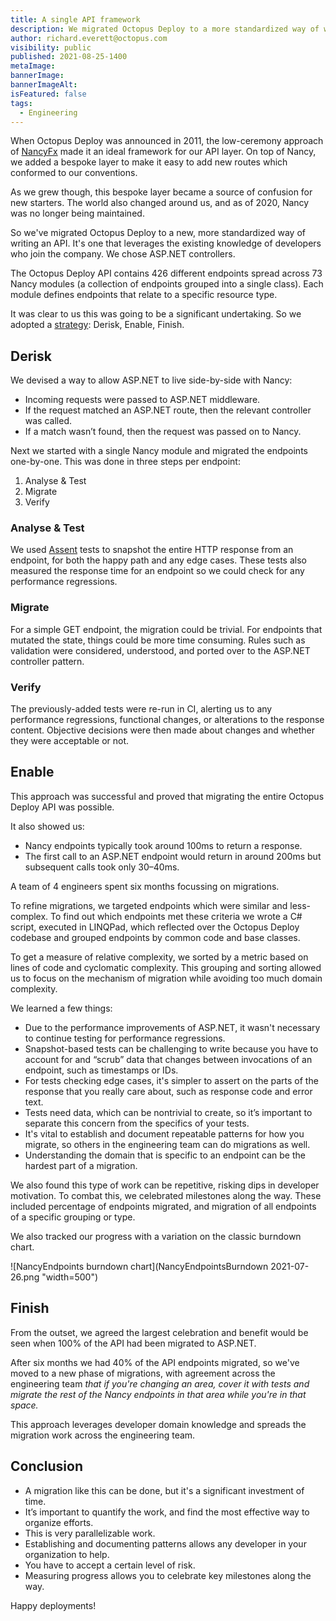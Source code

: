 ```yaml
---
title: A single API framework
description: We migrated Octopus Deploy to a more standardized way of writing an API, using ASP.NET controllers. Learn about our implementation strategy: Derisk, Enable, Finish.
author: richard.everett@octopus.com
visibility: public
published: 2021-08-25-1400
metaImage: 
bannerImage: 
bannerImageAlt:
isFeatured: false
tags:
  - Engineering
---
```


When Octopus Deploy was announced in 2011, the low-ceremony approach of [NancyFx](https://github.com/NancyFx/Nancy) made it an ideal framework for our API layer. On top of Nancy, we added a bespoke layer to make it easy to add new routes which conformed to our conventions.

As we grew though, this bespoke layer became a source of confusion for new starters. The world also changed around us, and as of 2020, Nancy was no longer being maintained. 

So we've migrated Octopus Deploy to a new, more standardized way of writing an API. It's one that leverages the existing knowledge of developers who join the company. We chose ASP.NET controllers.

The Octopus Deploy API contains 426 different endpoints spread across 73 Nancy modules (a collection of endpoints grouped into a single class). Each module defines endpoints that relate to a specific resource type. 

It was clear to us this was going to be a significant undertaking. So we adopted a [strategy](https://lethain.com/migrations/): Derisk, Enable, Finish.

## Derisk

We devised a way to allow ASP.NET to live side-by-side with Nancy:

- Incoming requests were passed to ASP.NET middleware. 
- If the request matched an ASP.NET route, then the relevant controller was called. 
- If a match wasn’t found, then the request was passed on to Nancy.

Next we started with a single Nancy module and migrated the endpoints one-by-one. This was done in three steps per endpoint:

1. Analyse & Test
2. Migrate
3. Verify

### Analyse & Test

We used [Assent](https://github.com/droyad/Assent) tests to snapshot the entire HTTP response from an endpoint, for both the happy path and any edge cases. These tests also measured the response time for an endpoint so we could check for any performance regressions.

### Migrate

For a simple GET endpoint, the migration could be trivial. For endpoints that mutated the state, things could be more time consuming. Rules such as validation were considered, understood, and ported over to the ASP.NET controller pattern.

### Verify

The previously-added tests were re-run in CI, alerting us to any performance regressions, functional changes, or alterations to the response content. Objective decisions were then made about changes and whether they were acceptable or not.

## Enable

This approach was successful and proved that migrating the entire Octopus Deploy API was possible. 

It also showed us:

- Nancy endpoints typically took around 100ms to return a response.
- The first call to an ASP.NET endpoint would return in around 200ms but subsequent calls took only 30–40ms.

A team of 4 engineers spent six months focussing on migrations.

To refine migrations, we targeted endpoints which were similar and less-complex. To find out which endpoints met these criteria we wrote a C# script, executed in LINQPad, which reflected over the Octopus Deploy codebase and grouped endpoints by common code and base classes. 

To get a measure of relative complexity, we sorted by a metric based on lines of code and cyclomatic complexity. This grouping and sorting allowed us to focus on the mechanism of migration while avoiding too much domain complexity.

We learned a few things:

- Due to the performance improvements of ASP.NET, it wasn't necessary to continue testing for performance regressions.
- Snapshot-based tests can be challenging to write because you have to account for and “scrub” data that changes between invocations of an endpoint, such as timestamps or IDs.
- For tests checking edge cases, it's simpler to assert on the parts of the response that you really care about, such as response code and error text.
- Tests need data, which can be nontrivial to create, so it’s important to separate this concern from the specifics of your tests.
- It's vital to establish and document repeatable patterns for how you migrate, so others in the engineering team can do migrations as well.
- Understanding the domain that is specific to an endpoint can be the hardest part of a migration.

We also found this type of work can be repetitive, risking dips in developer motivation. To combat this, we celebrated milestones along the way. These included percentage of endpoints migrated, and migration of all endpoints of a specific grouping or type.


We also tracked our progress with a variation on the classic burndown chart.

![NancyEndpoints burndown chart](NancyEndpointsBurndown 2021-07-26.png "width=500")

## Finish

From the outset, we agreed the largest celebration and benefit would be seen when 100% of the API had been migrated to ASP.NET.

After six months we had 40% of the API endpoints migrated, so we've moved to a new phase of migrations, with agreement across the engineering team *that if you're changing an area, cover it with tests and migrate the rest of the Nancy endpoints in that area while you're in that space.* 

This approach leverages developer domain knowledge and spreads the migration work across the engineering team.


## Conclusion

- A migration like this can be done, but it's a significant investment of time.
- It’s important to quantify the work, and find the most effective way to organize efforts.
- This is very parallelizable work.
- Establishing and documenting patterns allows any developer in your organization to help.
- You have to accept a certain level of risk.
- Measuring progress allows you to celebrate key milestones along the way.

Happy deployments!